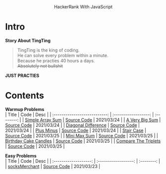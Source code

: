 <center>HackerRank With JavaScript</center >

# Intro 
**Story About TingTing**
> TingTing is the king of coding.  
He can solve every problem within a minute.  
Because he practies 40 hours a days.  
~~Absolutely not bullshit~~

**JUST PRACTIES**  
# Contents  
**Warmup Problems**  
|             Title             |         Code         |    Desc    |
| :---------------------------: | :------------------: | :--------: |
|   [Simple Array Sum][2web]    | [Source Code][2code] | 2021/03/24 |
|    [A Very Big Sum][3web]     | [Source Code][2code] | 2021/03/24 |
|  [Diagonal Difference][4web]  | [Source Code][4code] | 2021/03/24 |
|      [Plus Minus][5web]       | [Source Code][5code] | 2021/03/24 |
|      [Stair Case][6web]       | [Source Code][6code] | 2021/03/25 |
|     [Mini Max Sum][7web]      | [Source Code][7code] | 2021/03/25 |
| [Birthday Cake Candles][8web] | [Source Code][8code] | 2021/03/25 |
| [Compare The Triplets][9web]  | [Source Code][9code] | 2021/03/25 |


**Easy Problems**  
|         Title         |         Code         |    Desc    |
| :-------------------: | :------------------: | :--------: |
| [socksMerchant][1web] | [Source Code][1code] | 2021/03/23 |




<!-- URL Below -->
[1web]:https://www.hackerrank.com/challenges/sock-merchant/problem
[1code]:./src/easy/socksMerchant.js

[2web]:https://www.hackerrank.com/challenges/simple-array-sum/problem
[2code]:./src/warmup/simpleArraySum.js

[3web]:https://www.hackerrank.com/challenges/a-very-big-sum/problem

[4web]:https://www.hackerrank.com/challenges/diagonal-difference/problem
[4code]:./src/warmup/diagonalDifference.js

[5web]:https://www.hackerrank.com/challenges/plus-minus/problem
[5code]:./src/warmup/plusMinus.js

[6web]:https://www.hackerrank.com/challenges/staircase/problem
[6code]:./src/warmup/stairCase.js

[7web]:https://www.hackerrank.com/challenges/mini-max-sum/problem
[7code]:./src/warmup/miniMaxSum.js

[8web]:https://www.hackerrank.com/challenges/birthday-cake-candles/problem
[8code]:./src/warmup/birthdayCakeCandles.js

[9web]:https://www.hackerrank.com/challenges/compare-the-triplets/problem
[9code]:./src/warmup/compareTheTriplets.js